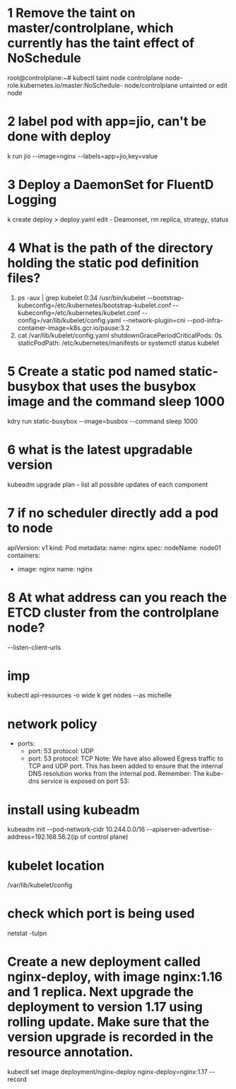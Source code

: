 # 1 Remove the taint on master/controlplane, which currently has the taint effect of NoSchedule
root@controlplane:~# kubectl taint node controlplane node-role.kubernetes.io/master:NoSchedule-
node/controlplane untainted
or edit node

# 2 label pod with app=jio, can't be done with deploy
k run jio --image=nginx --labels=app=jio,key=value

# 3 Deploy a DaemonSet for FluentD Logging
k create deploy > deploy.yaml
edit - Deamonset, rm replica,  strategy, status

# 4 What is the path of the directory holding the static pod definition files?
1) ps -aux | grep kubelet 
 0:34 /usr/bin/kubelet --bootstrap-kubeconfig=/etc/kubernetes/bootstrap-kubelet.conf --kubeconfig=/etc/kubernetes/kubelet.conf --config=/var/lib/kubelet/config.yaml --network-plugin=cni 
 --pod-infra-container-image=k8s.gcr.io/pause:3.2
2) cat /var/lib/kubelet/config.yaml
shutdownGracePeriodCriticalPods: 0s
staticPodPath: /etc/kubernetes/manifests
or systemctl status kubelet

# 5 Create a static pod named static-busybox that uses the busybox image and the command sleep 1000
kdry run static-busybox --image=busbox --command sleep 1000  



# 6 what is the latest upgradable version
kubeadm upgrade plan - list all possible updates of each component


# 7 if no scheduler directly add a pod to node
apiVersion: v1
kind: Pod
metadata:
  name: nginx
spec:
  nodeName: node01
  containers:
  -  image: nginx
     name: nginx


# 8 At what address can you reach the ETCD cluster from the controlplane node?
--listen-client-urls



# imp
kubectl api-resources -o wide
k get nodes --as michelle

# network policy
 - ports:
    - port: 53
      protocol: UDP
    - port: 53
      protocol: TCP
Note: We have also allowed Egress traffic to TCP and UDP port. This has been added to ensure that the internal DNS resolution works from the internal pod. Remember: The kube-dns service is exposed on port 53:


# install using kubeadm
kubeadm init --pod-network-cidr 10.244.0.0/16 --apiserver-advertise-address=192.168.56.2(ip of control plane)


# kubelet location
/var/lib/kubelet/config

# check which port is being used
netstat -tulpn

# Create a new deployment called nginx-deploy, with image nginx:1.16 and 1 replica. Next upgrade the deployment to version 1.17 using rolling update. Make sure that the version upgrade is recorded in the resource annotation.
kubectl set image deployment/nginx-deploy nginx-deploy=nginx:1.17 --record


